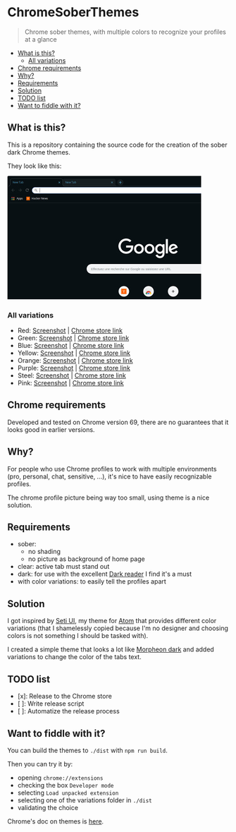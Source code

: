 # ChromeSoberThemes

> Chrome sober themes, with multiple colors to recognize your profiles at a glance

<!-- TOC START min:2 max:4 link:true update:true -->
- [What is this?](#what-is-this)
  - [All variations](#all-variations)
- [Chrome requirements](#chrome-requirements)
- [Why?](#why)
- [Requirements](#requirements)
- [Solution](#solution)
- [TODO list](#todo-list)
- [Want to fiddle with it?](#want-to-fiddle-with-it)

<!-- TOC END -->

## What is this?

This is a repository containing the source code for the creation of the sober dark Chrome themes.

They look like this:

![Blue variation](./docs/images/sober-dark-blue-overview_small.jpg)

### All variations

* Red: [Screenshot](./docs/images/sober-dark-red-overview.png) | [Chrome store link](https://chrome.google.com/webstore/detail/sober-dark-red/gfgeiigojblecjnfnldmmllcgcehjnbn)
* Green: [Screenshot](./docs/images/sober-dark-green-overview.png) | [Chrome store link](https://chrome.google.com/webstore/detail/sober-dark-green/necamokhombbnmeppbamhpehidknemmn)
* Blue: [Screenshot](./docs/images/sober-dark-blue-overview.png) | [Chrome store link](https://chrome.google.com/webstore/detail/sober-dark-blue/enmlfpdgmgdklooblhdiebljnoappppd)
* Yellow: [Screenshot](./docs/images/sober-dark-yellow-overview.png) | [Chrome store link](https://chrome.google.com/webstore/detail/sober-dark-yellow/ccpeaemokpnhbakiakpagpfbdciippgd)
* Orange: [Screenshot](./docs/images/sober-dark-orange-overview.png) | [Chrome store link](https://chrome.google.com/webstore/detail/sober-dark-orange/edlmpfoknljlbkacifdhobhfkpkmimoj)
* Purple: [Screenshot](./docs/images/sober-dark-purple-overview.png) | [Chrome store link](https://chrome.google.com/webstore/detail/sober-dark-purple/kccbjmbbfhipiopncjjbmcbcmeedbhmp)
* Steel: [Screenshot](./docs/images/sober-dark-steel-overview.png) | [Chrome store link](https://chrome.google.com/webstore/detail/sober-dark-steel/gpdhdegbjmloegcnmkjniljppajbnmdk)
* Pink: [Screenshot](./docs/images/sober-dark-pink-overview.png) | [Chrome store link](https://chrome.google.com/webstore/detail/sober-dark-pink/agnmpjjinbbjkkfndiokoiilgbklleon)

## Chrome requirements

Developed and tested on Chrome version 69, there are no guarantees that it looks good in earlier versions.

## Why?

For people who use Chrome profiles to work with multiple environments (pro, personal, chat, sensitive, ...), it's nice to have easily recognizable profiles.

The chrome profile picture being way too small, using theme is a nice solution.

## Requirements

* sober:
  * no shading
  * no picture as background of home page
* clear: active tab must stand out
* dark: for use with the excellent [Dark reader](https://darkreader.org/) I find it's a must
* with color variations: to easily tell the profiles apart

## Solution

I got inspired by [Seti UI](https://github.com/jesseweed/seti-ui), my theme for [Atom](https://atom.io) that provides different color variations (that I shamelessly copied because I'm no designer and choosing colors is not something I should be tasked with).

I created a simple theme that looks a lot like [Morpheon dark](https://chrome.google.com/webstore/detail/morpheon-dark/mafbdhjdkjnoafhfelkjpchpaepjknad?hl=en) and added variations to change the color of the tabs text.

## TODO list

* [x]: Release to the Chrome store
* [ ]: Write release script
* [ ]: Automatize the release process

## Want to fiddle with it?

You can build the themes to `./dist` with `npm run build`.

Then you can try it by:

* opening `chrome://extensions`
* checking the box `Developer mode`
* selecting `Load unpacked extension`
* selecting one of the variations folder in `./dist`
* validating the choice

Chrome's doc on themes is [here](https://developer.chrome.com/extensions/themes).
